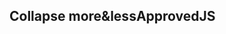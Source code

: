 <h2>Collapse more&less<span class="status approved">Approved</span><span class="status js">JS</span></h2>
